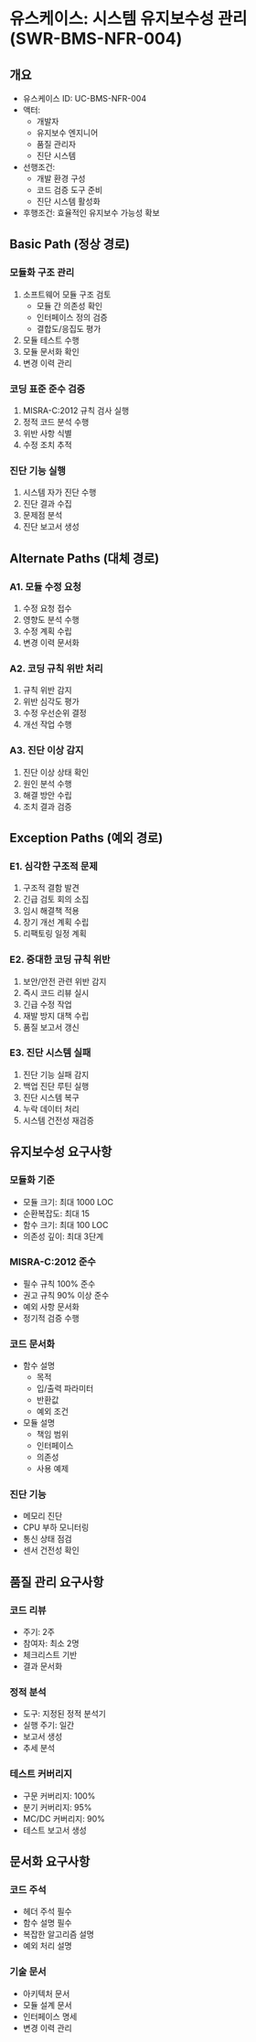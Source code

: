 # 유스케이스: 시스템 유지보수성 관리 (SWR-BMS-NFR-004)

## 개요

- 유스케이스 ID: UC-BMS-NFR-004
- 액터:
  - 개발자
  - 유지보수 엔지니어
  - 품질 관리자
  - 진단 시스템
- 선행조건:
  - 개발 환경 구성
  - 코드 검증 도구 준비
  - 진단 시스템 활성화
- 후행조건: 효율적인 유지보수 가능성 확보

## Basic Path (정상 경로)

### 모듈화 구조 관리

1. 소프트웨어 모듈 구조 검토
   - 모듈 간 의존성 확인
   - 인터페이스 정의 검증
   - 결합도/응집도 평가
2. 모듈 테스트 수행
3. 모듈 문서화 확인
4. 변경 이력 관리

### 코딩 표준 준수 검증

1. MISRA-C:2012 규칙 검사 실행
2. 정적 코드 분석 수행
3. 위반 사항 식별
4. 수정 조치 추적

### 진단 기능 실행

1. 시스템 자가 진단 수행
2. 진단 결과 수집
3. 문제점 분석
4. 진단 보고서 생성

## Alternate Paths (대체 경로)

### A1. 모듈 수정 요청

1. 수정 요청 접수
2. 영향도 분석 수행
3. 수정 계획 수립
4. 변경 이력 문서화

### A2. 코딩 규칙 위반 처리

1. 규칙 위반 감지
2. 위반 심각도 평가
3. 수정 우선순위 결정
4. 개선 작업 수행

### A3. 진단 이상 감지

1. 진단 이상 상태 확인
2. 원인 분석 수행
3. 해결 방안 수립
4. 조치 결과 검증

## Exception Paths (예외 경로)

### E1. 심각한 구조적 문제

1. 구조적 결함 발견
2. 긴급 검토 회의 소집
3. 임시 해결책 적용
4. 장기 개선 계획 수립
5. 리팩토링 일정 계획

### E2. 중대한 코딩 규칙 위반

1. 보안/안전 관련 위반 감지
2. 즉시 코드 리뷰 실시
3. 긴급 수정 작업
4. 재발 방지 대책 수립
5. 품질 보고서 갱신

### E3. 진단 시스템 실패

1. 진단 기능 실패 감지
2. 백업 진단 루틴 실행
3. 진단 시스템 복구
4. 누락 데이터 처리
5. 시스템 건전성 재검증

## 유지보수성 요구사항

### 모듈화 기준

- 모듈 크기: 최대 1000 LOC
- 순환복잡도: 최대 15
- 함수 크기: 최대 100 LOC
- 의존성 깊이: 최대 3단계

### MISRA-C:2012 준수

- 필수 규칙 100% 준수
- 권고 규칙 90% 이상 준수
- 예외 사항 문서화
- 정기적 검증 수행

### 코드 문서화

- 함수 설명
  - 목적
  - 입/출력 파라미터
  - 반환값
  - 예외 조건
- 모듈 설명
  - 책임 범위
  - 인터페이스
  - 의존성
  - 사용 예제

### 진단 기능

- 메모리 진단
- CPU 부하 모니터링
- 통신 상태 점검
- 센서 건전성 확인

## 품질 관리 요구사항

### 코드 리뷰

- 주기: 2주
- 참여자: 최소 2명
- 체크리스트 기반
- 결과 문서화

### 정적 분석

- 도구: 지정된 정적 분석기
- 실행 주기: 일간
- 보고서 생성
- 추세 분석

### 테스트 커버리지

- 구문 커버리지: 100%
- 분기 커버리지: 95%
- MC/DC 커버리지: 90%
- 테스트 보고서 생성

## 문서화 요구사항

### 코드 주석

- 헤더 주석 필수
- 함수 설명 필수
- 복잡한 알고리즘 설명
- 예외 처리 설명

### 기술 문서

- 아키텍처 문서
- 모듈 설계 문서
- 인터페이스 명세
- 변경 이력 관리

